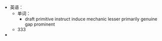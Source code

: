 - 英语：
	- 单词：
		- draft
		  primitive
		  instruct
		  induce
		  mechanic
		  lesser
		  primarily
		  genuine 
		  gap
		  prominent
	- 333
-